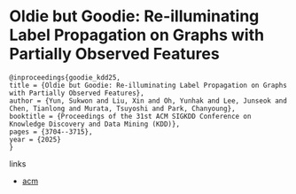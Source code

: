 # Oldie but Goodie: Re-illuminating Label Propagation on Graphs with Partially Observed Features

```
@inproceedings{goodie_kdd25,
title = {Oldie but Goodie: Re-illuminating Label Propagation on Graphs with Partially Observed Features},
author = {Yun, Sukwon and Liu, Xin and Oh, Yunhak and Lee, Junseok and Chen, Tianlong and Murata, Tsuyoshi and Park, Chanyoung},
booktitle = {Proceedings of the 31st ACM SIGKDD Conference on Knowledge Discovery and Data Mining (KDD)},
pages = {3704--3715},
year = {2025}
}
```

links
- [acm](https://dl.acm.org/doi/10.1145/3711896.3737067)
